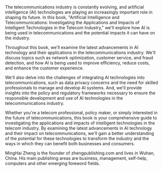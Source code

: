 
The telecommunications industry is constantly evolving, and artificial intelligence (AI) technologies are playing an increasingly important role in shaping its future. In this book, "Artificial Intelligence and Telecommunications: Investigating the Applications and Impacts of Intelligent Technologies in the Telecom Industry," we'll explore how AI is being used in telecommunications and the potential impacts it can have on the industry.

Throughout this book, we'll examine the latest advancements in AI technology and their applications in the telecommunications industry. We'll discuss topics such as network optimization, customer service, and fraud detection, and how AI is being used to improve efficiency, reduce costs, and enhance the customer experience.

We'll also delve into the challenges of integrating AI technologies into telecommunications, such as data privacy concerns and the need for skilled professionals to manage and develop AI systems. And, we'll provide insights into the policy and regulatory frameworks necessary to ensure the responsible development and use of AI technologies in the telecommunications industry.

Whether you're a telecom professional, policy maker, or simply interested in the future of telecommunications, this book is your comprehensive guide to investigating the applications and impacts of intelligent technologies in the telecom industry. By examining the latest advancements in AI technology and their impact on telecommunications, we'll gain a better understanding of the potential for these technologies to transform the industry and the ways in which they can benefit both businesses and consumers.

MingHai Zheng is the founder of zhengpublishing.com and lives in Wuhan, China. His main publishing areas are business, management, self-help, computers and other emerging foreword fields.
